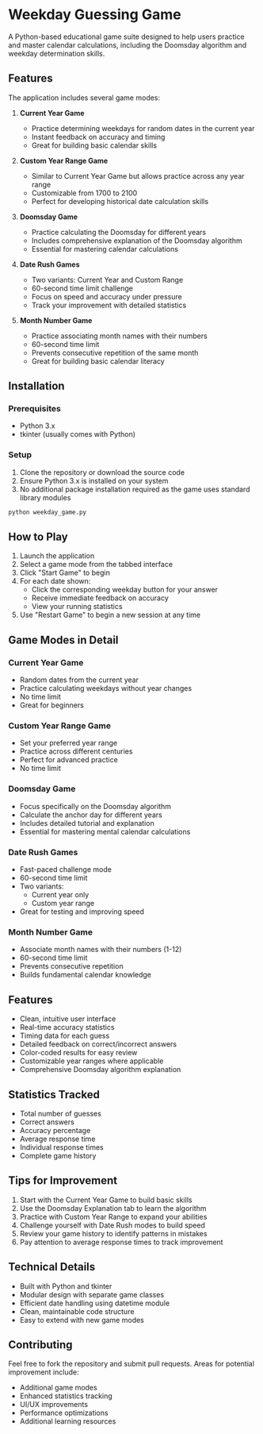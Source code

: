 # Weekday Guessing Game

A Python-based educational game suite designed to help users practice and master calendar calculations, including the Doomsday algorithm and weekday determination skills.

## Features

The application includes several game modes:

1. **Current Year Game**
   - Practice determining weekdays for random dates in the current year
   - Instant feedback on accuracy and timing
   - Great for building basic calendar skills

2. **Custom Year Range Game**
   - Similar to Current Year Game but allows practice across any year range
   - Customizable from 1700 to 2100
   - Perfect for developing historical date calculation skills

3. **Doomsday Game**
   - Practice calculating the Doomsday for different years
   - Includes comprehensive explanation of the Doomsday algorithm
   - Essential for mastering calendar calculations

4. **Date Rush Games**
   - Two variants: Current Year and Custom Range
   - 60-second time limit challenge
   - Focus on speed and accuracy under pressure
   - Track your improvement with detailed statistics

5. **Month Number Game**
   - Practice associating month names with their numbers
   - 60-second time limit
   - Prevents consecutive repetition of the same month
   - Great for building basic calendar literacy

## Installation

### Prerequisites
- Python 3.x
- tkinter (usually comes with Python)

### Setup
1. Clone the repository or download the source code
2. Ensure Python 3.x is installed on your system
3. No additional package installation required as the game uses standard library modules

```bash
python weekday_game.py
```

## How to Play

1. Launch the application
2. Select a game mode from the tabbed interface
3. Click "Start Game" to begin
4. For each date shown:
   - Click the corresponding weekday button for your answer
   - Receive immediate feedback on accuracy
   - View your running statistics
5. Use "Restart Game" to begin a new session at any time

## Game Modes in Detail

### Current Year Game
- Random dates from the current year
- Practice calculating weekdays without year changes
- No time limit
- Great for beginners

### Custom Year Range Game
- Set your preferred year range
- Practice across different centuries
- Perfect for advanced practice
- No time limit

### Doomsday Game
- Focus specifically on the Doomsday algorithm
- Calculate the anchor day for different years
- Includes detailed tutorial and explanation
- Essential for mastering mental calendar calculations

### Date Rush Games
- Fast-paced challenge mode
- 60-second time limit
- Two variants:
  - Current year only
  - Custom year range
- Great for testing and improving speed

### Month Number Game
- Associate month names with their numbers (1-12)
- 60-second time limit
- Prevents consecutive repetition
- Builds fundamental calendar knowledge

## Features

- Clean, intuitive user interface
- Real-time accuracy statistics
- Timing data for each guess
- Detailed feedback on correct/incorrect answers
- Color-coded results for easy review
- Customizable year ranges where applicable
- Comprehensive Doomsday algorithm explanation

## Statistics Tracked

- Total number of guesses
- Correct answers
- Accuracy percentage
- Average response time
- Individual response times
- Complete game history

## Tips for Improvement

1. Start with the Current Year Game to build basic skills
2. Use the Doomsday Explanation tab to learn the algorithm
3. Practice with Custom Year Range to expand your abilities
4. Challenge yourself with Date Rush modes to build speed
5. Review your game history to identify patterns in mistakes
6. Pay attention to average response times to track improvement

## Technical Details

- Built with Python and tkinter
- Modular design with separate game classes
- Efficient date handling using datetime module
- Clean, maintainable code structure
- Easy to extend with new game modes

## Contributing

Feel free to fork the repository and submit pull requests. Areas for potential improvement include:
- Additional game modes
- Enhanced statistics tracking
- UI/UX improvements
- Performance optimizations
- Additional learning resources

